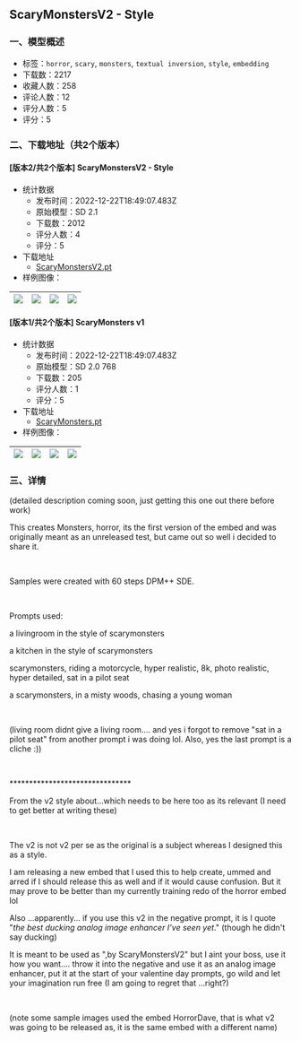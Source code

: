 ## ScaryMonstersV2 - Style
### 一、模型概述

- 标签：`horror`, `scary`, `monsters`, `textual inversion`, `style`, `embedding`
- 下载数：2217
- 收藏人数：258
- 评论人数：12
- 评分人数：5
- 评分：5

### 二、下载地址（共2个版本）

#### [版本2/共2个版本] ScaryMonstersV2 - Style

- 统计数据
  - 发布时间：2022-12-22T18:49:07.483Z
  - 原始模型：SD 2.1
  - 下载数：2012
  - 评分人数：4
  - 评分：5
- 下载地址
  - [ScaryMonstersV2.pt](https://civitai.com/api/download/models/2259)
- 样例图像：

| <img src="https://image.civitai.com/xG1nkqKTMzGDvpLrqFT7WA/c9e9c9ac-f588-496a-d708-f4df27e6af00/width=450/17262.jpeg" /> | <img src="https://image.civitai.com/xG1nkqKTMzGDvpLrqFT7WA/9093c4c2-f2df-47de-a0ef-e05fc857db00/width=450/17261.jpeg" /> | <img src="https://image.civitai.com/xG1nkqKTMzGDvpLrqFT7WA/cf42c304-5a13-4367-f4bf-5df2f37d2a00/width=450/17260.jpeg" /> | <img src="https://image.civitai.com/xG1nkqKTMzGDvpLrqFT7WA/d9482c0f-b150-40f2-f970-00a4d31e1400/width=450/17259.jpeg" /> |
| ---- | ---- | ---- | ---- |

#### [版本1/共2个版本] ScaryMonsters v1

- 统计数据
  - 发布时间：2022-12-22T18:49:07.483Z
  - 原始模型：SD 2.0 768
  - 下载数：205
  - 评分人数：1
  - 评分：5
- 下载地址
  - [ScaryMonsters.pt](https://civitai.com/api/download/models/1795)
- 样例图像：

| <img src="https://image.civitai.com/xG1nkqKTMzGDvpLrqFT7WA/d7db00de-be7e-45e5-fe8d-3c6686723d00/width=450/15773.jpeg" /> | <img src="https://image.civitai.com/xG1nkqKTMzGDvpLrqFT7WA/570ee7b0-548c-42c2-381f-eff227cbbf00/width=450/15782.jpeg" /> | <img src="https://image.civitai.com/xG1nkqKTMzGDvpLrqFT7WA/6f4bd8bc-3f90-4165-4117-d19468874c00/width=450/15781.jpeg" /> | <img src="https://image.civitai.com/xG1nkqKTMzGDvpLrqFT7WA/ef01bc43-71b4-4241-c6d7-14777a74c900/width=450/15780.jpeg" /> |
| ---- | ---- | ---- | ---- |


### 三、详情
<p>(detailed description coming soon, just getting this one out there before work)</p><p>This creates Monsters, horror, its the first version of the embed and was originally meant as an unreleased test, but came out so well i decided to share it.</p><p><br /></p><p>Samples were created with 60 steps DPM++ SDE.</p><p><br /></p><p>Prompts used:</p><p>a livingroom in the style of scarymonsters</p><p>a kitchen in the style of scarymonsters</p><p>scarymonsters, riding a motorcycle, hyper realistic, 8k, photo realistic, hyper detailed, sat in a pilot seat</p><p>a scarymonsters, in a misty woods, chasing a young woman</p><p><br /></p><p>(living room didnt give a living room.... and yes i forgot to remove "sat in a pilot seat" from another prompt i was doing lol. Also, yes the last prompt is a cliche :))</p><p><br /></p><p>*******************************</p><p>From the v2 style about...which needs to be here too as its relevant (I need to get better at writing these)</p><p><br /></p><p>The v2 is not v2 per se as the original is a subject whereas I designed this as a style.</p><p>I am releasing a new embed that I used this to help create, ummed and arred if I should release this as well and if it would cause confusion. But it may prove to be better than my currently training redo of the horror embed lol</p><p>Also ...apparently... if you use this v2 in the negative prompt, it is I quote "<em>the best ducking analog image enhancer I've seen yet</em>." (though he didn't say ducking)</p><p>It is meant to be used as ",by ScaryMonstersV2" but I aint your boss, use it how you want.... throw it into the negative and use it as an analog image enhancer, put it at the start of your valentine day prompts, go wild and let your imagination run free (I am going to regret that ...right?)</p><p><br /></p><p>(note some sample images used the embed HorrorDave, that is what v2 was going to be released as, it is the same embed with a different name)</p>